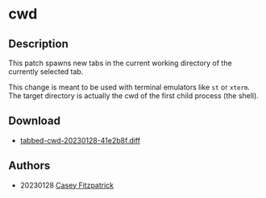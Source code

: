 cwd
===

Description
-----------
This patch spawns new tabs in the current working directory of the currently
selected tab.

This change is meant to be used with terminal emulators like `st` or `xterm`.
The target directory is actually the cwd of the first child process (the shell).

Download
--------
* [tabbed-cwd-20230128-41e2b8f.diff](tabbed-cwd-20230128-41e2b8f.diff)

Authors
-------
* 20230128  [Casey Fitzpatrick](https://github.com/kcghost/tabbed)
